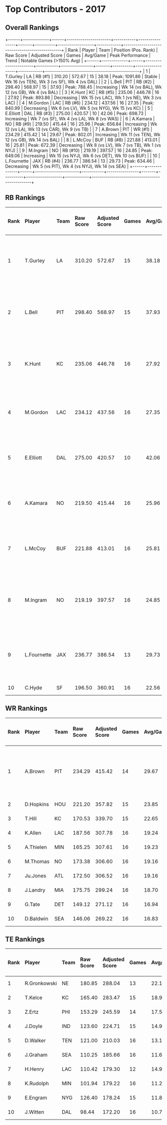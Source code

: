 # Top Contributors - 2017

## Overall Rankings

+------+-------------+------+----------------------+-----------+----------------+-------+----------+------------------+------------+-----------------------------------------------+
| Rank | Player      | Team | Position (Pos. Rank) | Raw Score | Adjusted Score | Games | Avg/Game | Peak Performance | Trend      | Notable Games (>150% Avg)                     |
+------+-------------+------+----------------------+-----------+----------------+-------+----------+------------------+------------+-----------------------------------------------+
| 1    | T.Gurley    | LA   | RB (#1)              | 310.20    | 572.67         | 15    | 38.18    | Peak: 1091.86    | Stable     | Wk 16 (vs TEN), Wk 3 (vs SF), Wk 4 (vs DAL)   |
| 2    | L.Bell      | PIT  | RB (#2)              | 298.40    | 568.97         | 15    | 37.93    | Peak: 788.45     | Increasing | Wk 14 (vs BAL), Wk 12 (vs GB), Wk 4 (vs BAL)  |
| 3    | K.Hunt      | KC   | RB (#5)              | 235.06    | 446.78         | 16    | 27.92    | Peak: 893.86     | Decreasing | Wk 15 (vs LAC), Wk 1 (vs NE), Wk 3 (vs LAC)   |
| 4    | M.Gordon    | LAC  | RB (#6)              | 234.12    | 437.56         | 16    | 27.35    | Peak: 840.99     | Decreasing | Wk 6 (vs LV), Wk 5 (vs NYG), Wk 15 (vs KC)    |
| 5    | E.Elliott   | DAL  | RB (#3)              | 275.00    | 420.57         | 10    | 42.06    | Peak: 698.73     | Increasing | Wk 7 (vs SF), Wk 4 (vs LA), Wk 8 (vs WAS)     |
| 6    | A.Kamara    | NO   | RB (#9)              | 219.50    | 415.44         | 16    | 25.96    | Peak: 656.84     | Increasing | Wk 12 (vs LA), Wk 13 (vs CAR), Wk 9 (vs TB)   |
| 7    | A.Brown     | PIT  | WR (#1)              | 234.29    | 415.42         | 14    | 29.67    | Peak: 802.01     | Increasing | Wk 11 (vs TEN), Wk 12 (vs GB), Wk 14 (vs BAL) |
| 8    | L.McCoy     | BUF  | RB (#8)              | 221.88    | 413.01         | 16    | 25.81    | Peak: 672.39     | Decreasing | Wk 8 (vs LV), Wk 7 (vs TB), Wk 1 (vs NYJ)     |
| 9    | M.Ingram    | NO   | RB (#10)             | 219.19    | 397.57         | 16    | 24.85    | Peak: 649.06     | Increasing | Wk 15 (vs NYJ), Wk 6 (vs DET), Wk 10 (vs BUF) |
| 10   | L.Fournette | JAX  | RB (#4)              | 236.77    | 386.54         | 13    | 29.73    | Peak: 634.46     | Decreasing | Wk 5 (vs PIT), Wk 4 (vs NYJ), Wk 14 (vs SEA)  |
+------+-------------+------+----------------------+-----------+----------------+-------+----------+------------------+------------+-----------------------------------------------+

## RB Rankings

| Rank | Player      | Team | Raw Score | Adjusted Score | Games | Avg/Game | Peak Performance | Trend      | Notable Games (>150% Avg)                     |
| :----| :-----------| :----| :---------| :--------------| :-----| :--------| :----------------| :----------| :---------------------------------------------|
| 1    | T.Gurley    | LA   | 310.20    | 572.67         | 15    | 38.18    | Peak: 1091.86    | Stable     | Wk 16 (vs TEN), Wk 3 (vs SF), Wk 4 (vs DAL)   |
| 2    | L.Bell      | PIT  | 298.40    | 568.97         | 15    | 37.93    | Peak: 788.45     | Increasing | Wk 14 (vs BAL), Wk 12 (vs GB), Wk 4 (vs BAL)  |
| 3    | K.Hunt      | KC   | 235.06    | 446.78         | 16    | 27.92    | Peak: 893.86     | Decreasing | Wk 15 (vs LAC), Wk 1 (vs NE), Wk 3 (vs LAC)   |
| 4    | M.Gordon    | LAC  | 234.12    | 437.56         | 16    | 27.35    | Peak: 840.99     | Decreasing | Wk 6 (vs LV), Wk 5 (vs NYG), Wk 15 (vs KC)    |
| 5    | E.Elliott   | DAL  | 275.00    | 420.57         | 10    | 42.06    | Peak: 698.73     | Increasing | Wk 7 (vs SF), Wk 4 (vs LA), Wk 8 (vs WAS)     |
| 6    | A.Kamara    | NO   | 219.50    | 415.44         | 16    | 25.96    | Peak: 656.84     | Increasing | Wk 12 (vs LA), Wk 13 (vs CAR), Wk 9 (vs TB)   |
| 7    | L.McCoy     | BUF  | 221.88    | 413.01         | 16    | 25.81    | Peak: 672.39     | Decreasing | Wk 8 (vs LV), Wk 7 (vs TB), Wk 1 (vs NYJ)     |
| 8    | M.Ingram    | NO   | 219.19    | 397.57         | 16    | 24.85    | Peak: 649.06     | Increasing | Wk 15 (vs NYJ), Wk 6 (vs DET), Wk 10 (vs BUF) |
| 9    | L.Fournette | JAX  | 236.77    | 386.54         | 13    | 29.73    | Peak: 634.46     | Decreasing | Wk 5 (vs PIT), Wk 4 (vs NYJ), Wk 14 (vs SEA)  |
| 10   | C.Hyde      | SF   | 196.50    | 360.91         | 16    | 22.56    | Peak: 574.21     | Stable     |                                               |

## WR Rankings

| Rank | Player    | Team | Raw Score | Adjusted Score | Games | Avg/Game | Peak Performance | Trend      | Notable Games (>150% Avg)                     |
| :----| :---------| :----| :---------| :--------------| :-----| :--------| :----------------| :----------| :---------------------------------------------|
| 1    | A.Brown   | PIT  | 234.29    | 415.42         | 14    | 29.67    | Peak: 802.01     | Increasing | Wk 11 (vs TEN), Wk 12 (vs GB), Wk 14 (vs BAL) |
| 2    | D.Hopkins | HOU  | 221.20    | 357.82         | 15    | 23.85    | Peak: 641.06     | Stable     |                                               |
| 3    | T.Hill    | KC   | 170.53    | 339.70         | 15    | 22.65    | Peak: 734.04     | Stable     |                                               |
| 4    | K.Allen   | LAC  | 187.56    | 307.78         | 16    | 19.24    | Peak: 573.90     | Increasing |                                               |
| 5    | A.Thielen | MIN  | 165.25    | 307.61         | 16    | 19.23    | Peak: 578.86     | Stable     |                                               |
| 6    | M.Thomas  | NO   | 173.38    | 306.60         | 16    | 19.16    | Peak: 524.51     | Increasing |                                               |
| 7    | Ju.Jones  | ATL  | 172.50    | 306.52         | 16    | 19.16    | Peak: 837.58     | Increasing |                                               |
| 8    | J.Landry  | MIA  | 175.75    | 299.24         | 16    | 18.70    | Peak: 425.99     | Stable     |                                               |
| 9    | G.Tate    | DET  | 149.12    | 271.12         | 16    | 16.94    | Peak: 430.19     | Decreasing |                                               |
| 10   | D.Baldwin | SEA  | 146.06    | 269.22         | 16    | 16.83    | Peak: 495.81     | Decreasing |                                               |

## TE Rankings

| Rank | Player       | Team | Raw Score | Adjusted Score | Games | Avg/Game | Peak Performance | Trend      | Notable Games (>150% Avg) |
| :----| :------------| :----| :---------| :--------------| :-----| :--------| :----------------| :----------| :-------------------------|
| 1    | R.Gronkowski | NE   | 180.85    | 288.04         | 13    | 22.16    | Peak: 555.59     | Increasing |                           |
| 2    | T.Kelce      | KC   | 165.40    | 283.47         | 15    | 18.90    | Peak: 443.05     | Increasing |                           |
| 3    | Z.Ertz       | PHI  | 153.29    | 245.59         | 14    | 17.54    | Peak: 374.00     | Decreasing |                           |
| 4    | J.Doyle      | IND  | 123.60    | 224.71         | 15    | 14.98    | Peak: 573.12     | Decreasing |                           |
| 5    | D.Walker     | TEN  | 121.00    | 210.03         | 16    | 13.13    | Peak: 274.49     | Increasing |                           |
| 6    | J.Graham     | SEA  | 110.25    | 185.66         | 16    | 11.60    | Peak: 336.77     | Decreasing |                           |
| 7    | H.Henry      | LAC  | 110.42    | 179.30         | 12    | 14.94    | Peak: 318.05     | Decreasing |                           |
| 8    | K.Rudolph    | MIN  | 101.94    | 179.22         | 16    | 11.20    | Peak: 361.29     | Stable     |                           |
| 9    | E.Engram     | NYG  | 126.40    | 178.24         | 15    | 11.88    | Peak: 376.14     | Stable     |                           |
| 10   | J.Witten     | DAL  | 98.44     | 172.20         | 16    | 10.76    | Peak: 402.53     | Decreasing |                           |

